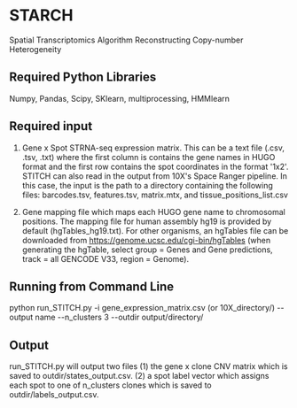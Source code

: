 # STARCH
Spatial Transcriptomics Algorithm Reconstructing Copy-number Heterogeneity

## Required Python Libraries
Numpy, Pandas, Scipy, SKlearn, multiprocessing, HMMlearn

## Required input
1. Gene x Spot STRNA-seq expression matrix. This can be a text file (.csv, .tsv, .txt) where the first column is contains the gene names in HUGO format and the first row contains the spot coordinates in the format '1x2'. STITCH can also read in the output from 10X's Space Ranger pipeline. In this case, the input is the path to a directory containing the following files: barcodes.tsv, features.tsv, matrix.mtx, and tissue_positions_list.csv

2. Gene mapping file which maps each HUGO gene name to chromosomal positions. The mapping file for human assembly hg19 is provided by default (hgTables_hg19.txt). For other organisms, an hgTables file can be downloaded from https://genome.ucsc.edu/cgi-bin/hgTables (when generating the hgTable, select group = Genes and Gene predictions, track = all GENCODE V33, region = Genome).

## Running from Command Line

python run_STITCH.py -i gene_expression_matrix.csv (or 10X_directory/) --output name --n_clusters 3 --outdir output/directory/

## Output

run_STITCH.py will output two files (1) the gene x clone CNV matrix which is saved to outdir/states_output.csv. (2) a spot label vector which assigns each spot to one of n_clusters clones which is saved to outdir/labels_output.csv.
